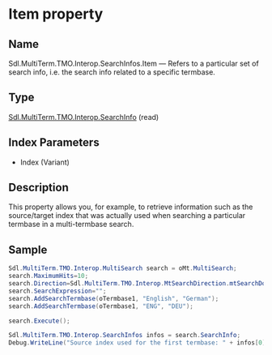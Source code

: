 # Item property


## Name

Sdl.MultiTerm.TMO.Interop.SearchInfos.Item —          Refers to a particular set of search info, i.e. the search info related to a specific termbase.

## Type
[Sdl.MultiTerm.TMO.Interop.SearchInfo](Sdl.MultiTerm.TMO.Interop.SearchInfo.md)
(read)


## Index Parameters

* Index (Variant)


## Description

This property allows you, for example, to retrieve information such as the source/target index that was actually used when searching a particular termbase in a multi-termbase search.


## Sample


```cs
Sdl.MultiTerm.TMO.Interop.MultiSearch search = oMt.MultiSearch;
search.MaximumHits=10;
search.Direction=Sdl.MultiTerm.TMO.Interop.MtSearchDirection.mtSearchDown;
search.SearchExpression="";
search.AddSearchTermbase(oTermbase1, "English", "German");
search.AddSearchTermbase(oTermbase1, "ENG", "DEU");

search.Execute();

Sdl.MultiTerm.TMO.Interop.SearchInfos infos = search.SearchInfo;
Debug.WriteLine("Source index used for the first termbase: " + infos[0].SourceIndex);
```



